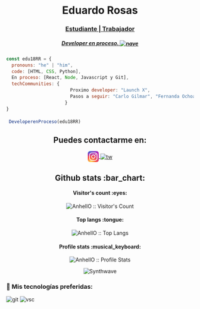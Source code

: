 <h1 align="center"> Eduardo Rosas <a href="https://twitter.com/19_erosas" target="blank"></h1>

<h3 align="center"> Estudiante | Trabajador </h3 mexicana 🇲🇽 >

<h5 align="center">Developer en proceso.
 <img align="center" src="https://github.com/edu18RR/Eduardo-RR/blob/main/cohete.png" alt="nave" height="30" width="40" /></h5>

```javascript
const edu18RR = {
  pronouns: "he" | "him",
  code: [HTML, CSS, Python],
  En proceso: [React, Node, Javascript y Git],
  techCommunities: {
                        Proximo developer: "Launch X",
                        Pasos a seguir: "Carlo Gilmar", "Fernanda Ochoa", "Rodrigo Martínez " y "Miguel Ángel Djurán(midudev)"
                      }
}
 
 DeveloperenProceso(edu18RR)
```

<h2 align="center">Puedes contactarme en: </h2>

<p align="center">
  <a href="">
    <img align="center" src="https://github.com/edu18RR/EDU/blob/main/insta.jpg" alt="inst" height="30" width="30" /> 
    <img align="center" src="https://github.com/edu18RR/Eduardo-RR/blob/main/tw.jpg" alt="tw" height="30" width="30" /> 
  </a>
</p>

<h2 align="center">Github stats :bar_chart:</h2>

<h4 align="center">Visitor's count :eyes:</h4>

<p align="center"><img src="https://profile-counter.glitch.me/{edu18RR}/count.svg" alt="AnhellO :: Visitor's Count" /></p>

<h4 align="center">Top langs :tongue:</h4>

<p align="center"><img src="https://github-readme-stats.vercel.app/api/top-langs/?username=edu18RR" alt="AnhellO :: Top Langs" /></p>

<h4 align="center">Profile stats :musical_keyboard:</h4>

<p align="center"><img src="https://github-readme-stats.vercel.app/api?username=edu18RR" alt="AnhellO :: Profile Stats" /></p>

<p align="center"><img src="https://thumbs.gfycat.com/GoodnaturedFondGaur-size_restricted.gif" alt="Synthwave" height="300" width="500"></p>

<h3 align="left"> 🤩 Mis tecnologías preferidas: </h3>
<p align="left"> <img src="https://github.com/edu18RR/Eduardo-RR/blob/main/logo%20git%20icon.png" alt="git" width="40" height="40"/> </a> <img src="https://github.com/edu18RR/Eduardo-RR/blob/main/vs.png" alt="vsc" width="40" height="40"/> </a> </p>


